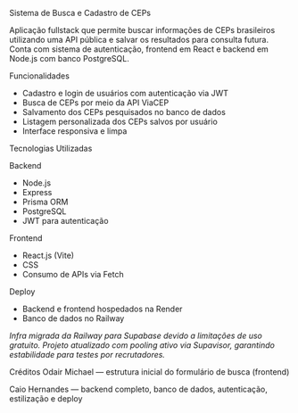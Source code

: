 Sistema de Busca e Cadastro de CEPs

Aplicação fullstack que permite buscar informações de CEPs brasileiros utilizando uma API pública e salvar os resultados para consulta futura. Conta com sistema de autenticação, frontend em React e backend em Node.js com banco PostgreSQL.

 Funcionalidades

- Cadastro e login de usuários com autenticação via JWT
-  Busca de CEPs por meio da API ViaCEP
-  Salvamento dos CEPs pesquisados no banco de dados
-  Listagem personalizada dos CEPs salvos por usuário
-  Interface responsiva e limpa

 Tecnologias Utilizadas

Backend
- Node.js
- Express
- Prisma ORM
- PostgreSQL
- JWT para autenticação

Frontend
- React.js (Vite)
- CSS
- Consumo de APIs via Fetch

 Deploy
- Backend e frontend hospedados na Render
- Banco de dados no Railway

*Infra migrada da Railway para Supabase devido a limitações de uso gratuito. Projeto atualizado com pooling ativo via Supavisor, garantindo estabilidade para testes por recrutadores.*

 Créditos
Odair Michael — estrutura inicial do formulário de busca (frontend)

Caio Hernandes — backend completo, banco de dados, autenticação, estilização e deploy





